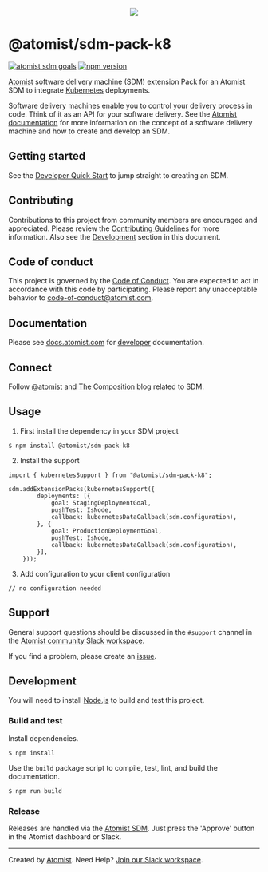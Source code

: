 <p align="center">
  <img src="https://images.atomist.com/sdm/SDM-Logo-Dark.png">
</p>

# @atomist/sdm-pack-k8

[![atomist sdm goals](http://badge.atomist.com/T29E48P34/atomist/sdm-pack-k8/36919e92-7d10-4e4c-87b7-a0fd58bca349)](https://app.atomist.com/workspace/T29E48P34)
[![npm version](https://img.shields.io/npm/v/@atomist/sdm-pack-k8.svg)](https://www.npmjs.com/package/@atomist/sdm-pack-k8)

[Atomist][atomist] software delivery machine (SDM) extension Pack for
an Atomist SDM to integrate [Kubernetes][kubernetes] deployments.

[kubernetes]: https://kubernetes.io (Kubernetes)

Software delivery machines enable you to control your delivery process
in code.  Think of it as an API for your software delivery.  See the
[Atomist documentation][atomist-doc] for more information on the
concept of a software delivery machine and how to create and develop
an SDM.

[atomist-doc]: https://docs.atomist.com/ (Atomist Documentation)

## Getting started

See the [Developer Quick Start][atomist-quick] to jump straight to
creating an SDM.

[atomist-quick]: https://docs.atomist.com/quick-start/ (Atomist - Developer Quick Start)

## Contributing

Contributions to this project from community members are encouraged
and appreciated. Please review the [Contributing
Guidelines](CONTRIBUTING.md) for more information. Also see the
[Development](#development) section in this document.

## Code of conduct

This project is governed by the [Code of
Conduct](CODE_OF_CONDUCT.md). You are expected to act in accordance
with this code by participating. Please report any unacceptable
behavior to code-of-conduct@atomist.com.

## Documentation

Please see [docs.atomist.com][atomist-doc] for
[developer][atomist-doc-sdm] documentation.

[atomist-doc-sdm]: https://docs.atomist.com/developer/sdm/ (Atomist Documentation - SDM Developer)

## Connect

Follow [@atomist][atomist-twitter] and [The Composition][atomist-blog]
blog related to SDM.

[atomist-twitter]: https://twitter.com/atomist (Atomist on Twitter)
[atomist-blog]: https://the-composition.com/ (The Composition - The Official Atomist Blog)

## Usage

1. First install the dependency in your SDM project

```
$ npm install @atomist/sdm-pack-k8
```

2. Install the support

```
import { kubernetesSupport } from "@atomist/sdm-pack-k8";

sdm.addExtensionPacks(kubernetesSupport({
        deployments: [{
            goal: StagingDeploymentGoal,
            pushTest: IsNode,
            callback: kubernetesDataCallback(sdm.configuration),
        }, {
            goal: ProductionDeploymentGoal,
            pushTest: IsNode,
            callback: kubernetesDataCallback(sdm.configuration),
        }],
    }));
```

3. Add configuration to your client configuration

```
// no configuration needed
```

## Support

General support questions should be discussed in the `#support`
channel in the [Atomist community Slack workspace][slack].

If you find a problem, please create an [issue][].

[issue]: https://github.com/atomist/sdm-pack-k8/issues

## Development

You will need to install [Node.js][node] to build and test this
project.

[node]: https://nodejs.org/ (Node.js)

### Build and test

Install dependencies.

```
$ npm install
```

Use the `build` package script to compile, test, lint, and build the
documentation.

```
$ npm run build
```

### Release

Releases are handled via the [Atomist SDM][atomist-sdm].  Just press
the 'Approve' button in the Atomist dashboard or Slack.

[atomist-sdm]: https://github.com/atomist/atomist-sdm (Atomist Software Delivery Machine)

---

Created by [Atomist][atomist].
Need Help?  [Join our Slack workspace][slack].

[atomist]: https://atomist.com/ (Atomist - How Teams Deliver Software)
[slack]: https://join.atomist.com/ (Atomist Community Slack)
